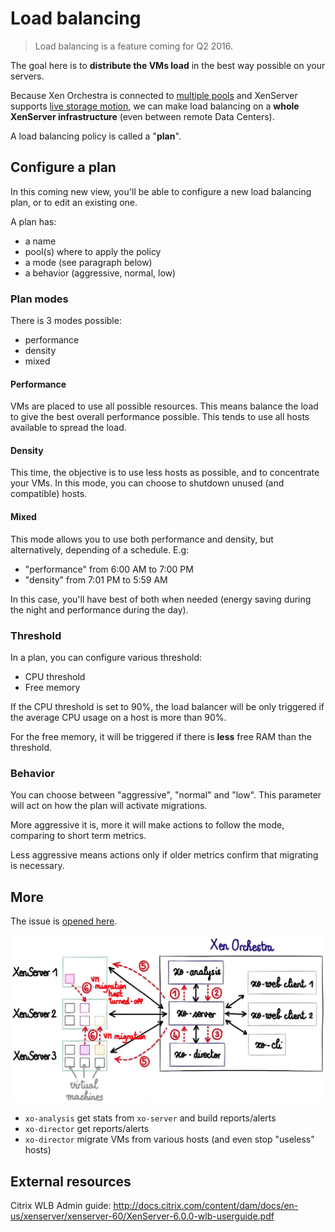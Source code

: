# Load balancing

> Load balancing is a feature coming for Q2 2016.

The goal here is to **distribute the VMs load** in the best way possible on your servers.

Because Xen Orchestra is connected to [multiple pools](xo-server.md) and XenServer supports [live storage motion](https://www.citrix.com/content/dam/citrix/en_us/documents/products-solutions/storage-xenmotion-live-storage-migration-with-citrix-xenserver.pdf?accessmode=direct), we can make load balancing on a **whole XenServer infrastructure** (even between remote Data Centers).

A load balancing policy is called a "**plan**".

## Configure a plan

In this coming new view, you'll be able to configure a new load balancing plan, or to edit an existing one.

A plan has:

* a name
* pool(s) where to apply the policy
* a mode (see paragraph below)
* a behavior (aggressive, normal, low)

### Plan modes

There is 3 modes possible:

* performance
* density
* mixed

#### Performance

VMs are placed to use all possible resources. This means balance the load to give the best overall performance possible. This tends to use all hosts available to spread the load.

#### Density

This time, the objective is to use less hosts as possible, and to concentrate your VMs. In this mode, you can choose to shutdown unused (and compatible) hosts.

#### Mixed

This mode allows you to use both performance and density, but alternatively, depending of a schedule. E.g:

* "performance" from 6:00 AM to 7:00 PM
* "density" from 7:01 PM to 5:59 AM

In this case, you'll have best of both when needed (energy saving during the night and performance during the day).

### Threshold

In a plan, you can configure various threshold:

* CPU threshold
* Free memory

If the CPU threshold is set to 90%, the load balancer will be only triggered if the average CPU usage on a host is more than 90%.

For the free memory, it will be triggered if there is **less** free RAM than the threshold.

### Behavior

You can choose between "aggressive", "normal" and "low". This parameter will act on how the plan will activate migrations.

More aggressive it is, more it will make actions to follow the mode, comparing to short term metrics.

Less aggressive means actions only if older metrics confirm that migrating is necessary.

## More

The issue is [opened here](https://github.com/vatesfr/xo-web/issues/423).

![](loadbalancer.jpg)

* `xo-analysis` get stats from `xo-server` and build reports/alerts
* `xo-director` get reports/alerts
* `xo-director` migrate VMs from various hosts (and even stop "useless" hosts)


## External resources

Citrix WLB Admin guide: http://docs.citrix.com/content/dam/docs/en-us/xenserver/xenserver-60/XenServer-6.0.0-wlb-userguide.pdf